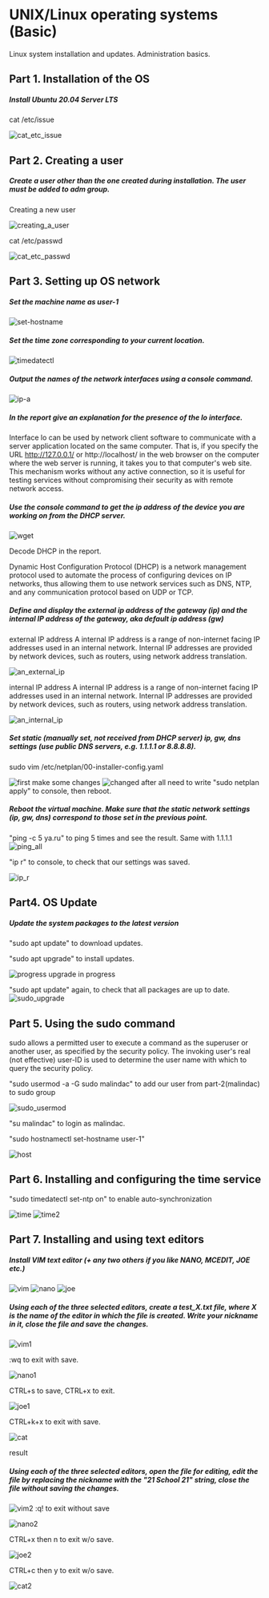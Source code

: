# UNIX/Linux operating systems (Basic)

Linux system installation and updates. Administration basics.

## Part 1. Installation of the OS

##### Install Ubuntu 20.04 Server LTS

cat /etc/issue

![cat_etc_issue](img/cat_etc_issue.jpg)

## Part 2. Creating a user

##### Create a user other than the one created during installation. The user must be added to adm group.

Creating a new user

![creating_a_user](img/sudo_useradd_usermod.JPG)

cat /etc/passwd

![cat_etc_passwd](/img/cat_etc_passwd.JPG)

## Part 3. Setting up OS network

##### Set the machine name as user-1

![set-hostname](/img/set-hostname.jpg)

##### Set the time zone corresponding to your current location.

![timedatectl](/img/timedatectl.JPG)

##### Output the names of the network interfaces using a console command.

![ip-a](img/ip-a.JPG)

##### In the report give an explanation for the presence of the lo interface.

Interface lo can be used by network client software to communicate with a server application located on the same computer. That is, if you specify the URL http://127.0.0.1/ or http://localhost/ in the web browser on the computer where the web server is running, it takes you to that computer's web site. This mechanism works without any active connection, so it is useful for testing services without compromising their security as with remote network access.

##### Use the console command to get the ip address of the device you are working on from the DHCP server.

![wget](img/wget.JPG)

Decode DHCP in the report.

Dynamic Host Configuration Protocol (DHCP) is a network management protocol used to automate the process of configuring devices on IP networks, thus allowing them to use network services such as DNS, NTP, and any communication protocol based on UDP or TCP. 

##### Define and display the external ip address of the gateway (ip) and the internal IP address of the gateway, aka default ip address (gw)

external IP address
A internal IP address is a range of non-internet facing IP addresses used in an internal network. Internal IP addresses are provided by network devices, such as routers, using network address translation.

![an_external_ip](img/external.JPG)

internal IP address
A internal IP address is a range of non-internet facing IP addresses used in an internal network. Internal IP addresses are provided by network devices, such as routers, using network address translation.

![an_internal_ip](img/internal.JPG)

##### Set static (manually set, not received from DHCP server) ip, gw, dns settings (use public DNS servers, e.g. 1.1.1.1 or 8.8.8.8).

sudo vim /etc/netplan/00-installer-config.yaml

![first](/img/vim_first.JPG)
make some changes
![changed](/img/changed.JPG)
after all need to write "sudo netplan apply" to console, then reboot.

##### Reboot the virtual machine. Make sure that the static network settings (ip, gw, dns) correspond to those set in the previous point.

"ping -c 5 ya.ru" to ping 5 times and see the result. Same with 1.1.1.1
![ping_all](/img/ping_1.JPG)

"ip r" to console, to check that our settings was saved.

![ip_r](/img/recheck.JPG)

## Part4. OS Update

##### Update the system packages to the latest version

"sudo apt update" to download updates.

"sudo apt upgrade" to install updates.

![progress](/img/installing_update.JPG)
upgrade in progress

"sudo apt update" again, to check that all packages are up to date.
![sudo_upgrade](/img/sudo_apt_upgrade.JPG)

## Part 5. Using the sudo command

sudo allows a permitted user to execute a command as the superuser or another user, as specified by the security policy. The invoking user's real (not effective) user-ID is used to determine the user name with which to query the security policy.

"sudo usermod -a -G sudo malindac" to add our user from part-2(malindac) to sudo group

![sudo_usermod](/img/usermod.JPG)

"su malindac" to login as malindac.

"sudo hostnamectl set-hostname user-1"

![host](/img/new_hostname.JPG)

## Part 6. Installing and configuring the time service

"sudo timedatectl set-ntp on" to enable auto-synchronization

![time](/img/timedatectl2.JPG)
![time2](/img/timedatectl21.JPG)

## Part 7. Installing and using text editors

##### Install VIM text editor (+ any two others if you like NANO, MCEDIT, JOE etc.)

![vim](img/vim.JPG)
![nano](/img/nano.JPG)
![joe](/img/joe.JPG)

##### Using each of the three selected editors, create a test_X.txt file, where X is the name of the editor in which the file is created. Write your nickname in it, close the file and save the changes.

![vim1](/img/vim1.JPG)

:wq to exit with save.

![nano1](/img/nano1.JPG)

CTRL+s to save, CTRL+x to exit.

![joe1](/img/joe1.JPG)

CTRL+k+x to exit with save.

![cat](/img/cat_all)

result

##### Using each of the three selected editors, open the file for editing, edit the file by replacing the nickname with the "21 School 21" string, close the file without saving the changes.

![vim2](/img/vim2.JPG)
:q! to exit without save

![nano2](/img/nano2.JPG)

CTRL+x then n to exit w/o save.

![joe2](/img/joe2.JPG)

CTRL+c then y to exit w/o save.

![cat2](/img/cat_all_2)



